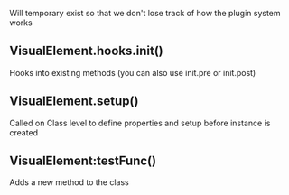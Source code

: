 Will temporary exist so that we don't lose track of how the plugin system works
## VisualElement.hooks.init()
Hooks into existing methods (you can also use init.pre or init.post)

## VisualElement.setup()
Called on Class level to define properties and setup before instance is created

## VisualElement:testFunc()
Adds a new method to the class

